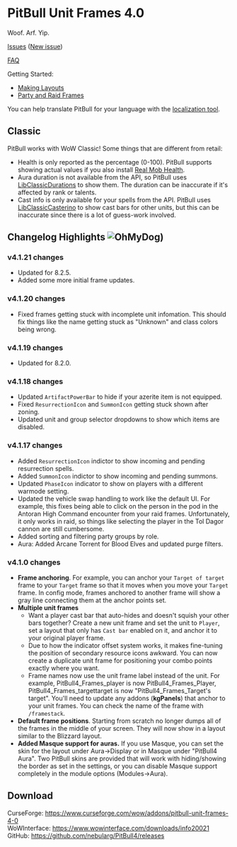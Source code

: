 # PitBull Unit Frames 4.0

Woof. Arf. Yip.

[Issues](https://www.wowace.com/projects/pitbull-unit-frames-4-0/issues) ([New issue](https://www.wowace.com/projects/pitbull-unit-frames-4-0/issues/create))

[FAQ](https://www.wowace.com/projects/pitbull-unit-frames-4-0/pages/faq)

Getting Started:

- [Making Layouts](https://www.wowace.com/projects/pitbull-unit-frames-4-0/pages/guide/making-layouts-and-applying-to-frames)
- [Party and Raid Frames](https://www.wowace.com/projects/pitbull-unit-frames-4-0/pages/guide/party-and-raid-frames)

You can help translate PitBull for your language with the [localization tool](https://www.wowace.com/projects/pitbull-unit-frames-4-0/localization/).

## Classic

PitBull works with WoW Classic! Some things that are different from retail:

- Health is only reported as the percentage (0-100). PitBull supports showing
  actual values if you also install [Real Mob Health](https://www.curseforge.com/wow/addons/real-mob-health).
- Aura duration is not available from the API, so PitBull uses [LibClassicDurations](https://www.curseforge.com/wow/addons/libclassicdurations)
  to show them. The duration can be inaccurate if it's affected by rank or
  talents.
- Cast info is only available for your spells from the API. PitBull uses [LibClassicCasterino](https://github.com/rgd87/LibClassicCasterino)
  to show cast bars for other units, but this can be inaccurate since there is
  a lot of guess-work involved.

## Changelog Highlights ![OhMyDog](https://static-cdn.jtvnw.net/emoticons/v1/65/1.0))

### v4.1.21 changes

- Updated for 8.2.5.
- Added some more initial frame updates.

### v4.1.20 changes

- Fixed frames getting stuck with incomplete unit infomation. This should
  fix things like the name getting stuck as "Unknown" and class colors being
  wrong.

### v4.1.19 changes

- Updated for 8.2.0.

### v4.1.18 changes

- Updated `ArtifactPowerBar` to hide if your azerite item is not equipped.
- Fixed `ResurrectionIcon` and `SummonIcon` getting stuck shown after zoning.
- Updated unit and group selector dropdowns to show which items are disabled.

### v4.1.17 changes

- Added `ResurrectionIcon` indictor to show incoming and pending resurrection spells.
- Added `SummonIcon` indictor to show incoming and pending summons.
- Updated `PhaseIcon` indicator to show on players with a different warmode setting.
- Updated the vehicle swap handling to work like the default UI. For example, this
  fixes being able to click on the person in the pod in the Antoran High Command
  encounter from your raid frames. Unfortunately, it only works in raid, so things like
  selecting the player in the Tol Dagor cannon are still cumbersome.
- Added sorting and filtering party groups by role.
- Aura: Added Arcane Torrent for Blood Elves and updated purge filters.

### v4.1.0 changes

- **Frame anchoring**. For example, you can anchor your `Target of target` frame to your `Target` frame so that it moves when you move your `Target` frame. In config mode, frames anchored to another frame will show a gray line connecting them at the anchor points set.
- **Multiple unit frames**
  - Want a player cast bar that auto-hides and doesn't squish your other bars together? Create a new unit frame and set the unit to `Player`, set a layout that only has `Cast bar` enabled on it, and anchor it to your original player frame.
  - Due to how the indicator offset system works, it makes fine-tuning the position of secondary resource icons awkward. You can now create a duplicate unit frame for positioning your combo points exactly where you want.
  - Frame names now use the unit frame label instead of the unit. For example, PitBull4\_Frames\_player is now PitBull4\_Frames\_Player, PitBull4\_Frames\_targettarget is now "PitBull4\_Frames\_Target's target". You'll need to update any addons (**kgPanels**) that anchor to your unit frames. You can check the name of the frame with `/framestack`.
- **Default frame positions**. Starting from scratch no longer dumps all of the frames in the middle of your screen. They will now show in a layout similar to the Blizzard layout.
- **Added Masque support for auras.** If you use Masque, you can set the skin for the layout under Aura-&gt;Display or in Masque under "PitBull4 Aura". Two PitBull skins are provided that will work with hiding/showing the border as set in the settings, or you can disable Masque support completely in the module options (Modules-&gt;Aura).

## Download

CurseForge: <https://www.curseforge.com/wow/addons/pitbull-unit-frames-4-0>  
WoWInterface: <https://www.wowinterface.com/downloads/info20021>  
GitHub: <https://github.com/nebularg/PitBull4/releases>  
